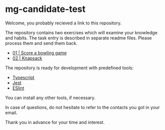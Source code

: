 # mg-candidate-test

Welcome,
you probably recieved a link to this repository.

The repository contains two exercises which will examine your knowledge and habits. The task entry is described in separate readme files. Please process them and send them back.
- [01 | Score a bowling game](./src/01/README.md)
- [02 | Knapsack](./src/02/README.md)

The repository is ready for development with predefined tools:
- [Typescript](https://www.typescriptlang.org/)
- [Jest](https://jestjs.io/)
- [ESlint](https://eslint.org/)

You can install any other tools, if necessary.

In case of questions, do not hesitate to refer to the contacts you got in your email.

Thank you in advance for your time and interest.
